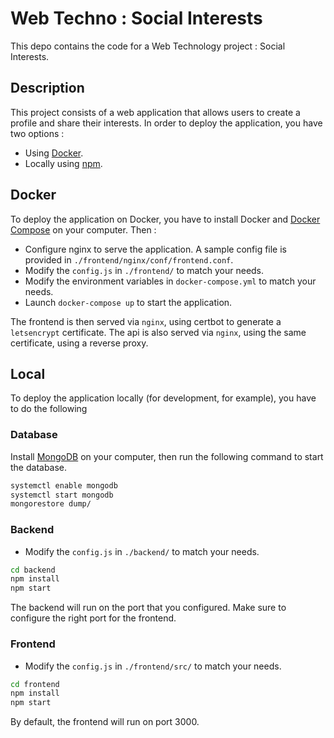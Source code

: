 # Web Techno : Social Interests

This depo contains the code for a Web Technology project : Social Interests.

## Description

This project consists of a web application that allows users to create a profile and share their interests.
In order to deploy the application, you have two options :

- Using [Docker](https://www.docker.com/).
- Locally using [npm](https://www.npmjs.com/).

## Docker

To deploy the application on Docker, you have to install Docker and [Docker Compose](https://docs.docker.com/compose/overview/) on your computer.
Then :

- Configure nginx to serve the application. A sample config file is provided in `./frontend/nginx/conf/frontend.conf`.
- Modify the `config.js` in `./frontend/` to match your needs.
- Modify the environment variables in `docker-compose.yml` to match your needs.
- Launch `docker-compose up` to start the application.

The frontend is then served via `nginx`, using certbot to generate a `letsencrypt` certificate. The api is also served via `nginx`, using the same certificate, using a reverse proxy.

## Local

To deploy the application locally (for development, for example), you have to do the following

### Database

Install [MongoDB](https://www.mongodb.com/) on your computer, then run the following command to start the database.

```bash
systemctl enable mongodb
systemctl start mongodb
mongorestore dump/
```

### Backend

- Modify the `config.js` in `./backend/` to match your needs.

```bash
cd backend
npm install
npm start
```

The backend will run on the port that you configured. Make sure to configure the right port for the frontend.

### Frontend

- Modify the `config.js` in `./frontend/src/` to match your needs.

```bash
cd frontend
npm install
npm start
```

By default, the frontend will run on port 3000.
